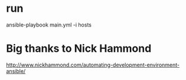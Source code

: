 # run
ansible-playbook main.yml -i hosts
# Big thanks to Nick Hammond
http://www.nickhammond.com/automating-development-environment-ansible/
